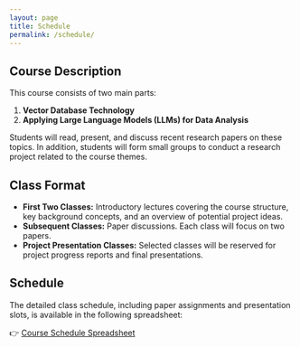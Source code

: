 ```yaml
---
layout: page 
title: Schedule
permalink: /schedule/
---
```


## Course Description

This course consists of two main parts:
1. **Vector Database Technology**
2. **Applying Large Language Models (LLMs) for Data Analysis**

Students will read, present, and discuss recent research papers on these topics. In addition, students will form small groups to conduct a research project related to the course themes.

## Class Format

- **First Two Classes:** Introductory lectures covering the course structure, key background concepts, and an overview of potential project ideas.
- **Subsequent Classes:** Paper discussions. Each class will focus on two papers.
- **Project Presentation Classes:** Selected classes will be reserved for project progress reports and final presentations.

## Schedule

The detailed class schedule, including paper assignments and presentation slots, is available in the following spreadsheet:

👉 [Course Schedule Spreadsheet](https://docs.google.com/spreadsheets/d/1GklDVTCe9WZI8UkwKx166tXlksK2JlaoV9ptMMmxRyo/edit?usp=sharing)

